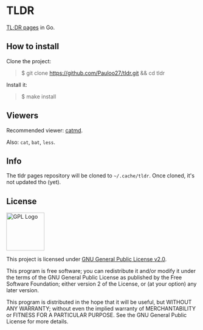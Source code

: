 # TLDR

[TL;DR pages](https://github.com/tldr-pages/tldr/) in Go.

## How to install
Clone the project:
> $ git clone https://github.com/Pauloo27/tldr.git && cd tldr

Install it:
> $ make install

## Viewers
Recommended viewer: [catmd](https://www.archlinux.org/packages/community/x86_64/mdcat/).

Also: `cat`, `bat`, `less`.

## Info
The tldr pages repository will be cloned to `~/.cache/tldr`. Once cloned, it's 
not updated tho (yet).

## License

<img src="https://i.imgur.com/AuQQfiB.png" alt="GPL Logo" height="100px" />

This project is licensed under [GNU General Public License v2.0](./LICENSE).

This program is free software; you can redistribute it and/or modify 
it under the terms of the GNU General Public License as published by 
the Free Software Foundation; either version 2 of the License, or
(at your option) any later version.

This program is distributed in the hope that it will be useful,
but WITHOUT ANY WARRANTY; without even the implied warranty of
MERCHANTABILITY or FITNESS FOR A PARTICULAR PURPOSE. See the
GNU General Public License for more details.

